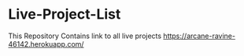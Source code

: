 # Live-Project-List
This Repository Contains link to all live projects
https://arcane-ravine-46142.herokuapp.com/
